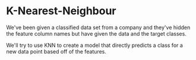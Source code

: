 # K-Nearest-Neighbour

We've been given a classified data set from a company and they've hidden the feature column names but have given the data and the target classes.

We'll try to use KNN to create a model that directly predicts a class for a new data point based off of the features.
